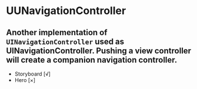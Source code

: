 # UUNavigationController
## Another implementation of `UINavigationController` used as UINavigationController. Pushing a view controller will create a companion navigation controller.
* Storyboard [√]
* Hero [×] 
## 